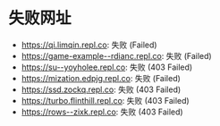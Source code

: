 # 失败网址
- https://qi.limqin.repl.co: 失败 (Failed)
- https://game-example--rdianc.repl.co: 失败 (Failed)
- https://su--yoyholee.repl.co: 失败 (403
Failed)
- https://mization.edpjg.repl.co: 失败 (Failed)
- https://ssd.zockq.repl.co: 失败 (403
Failed)
- https://turbo.flinthill.repl.co: 失败 (403
Failed)
- https://rows--zixk.repl.co: 失败 (403
Failed)
